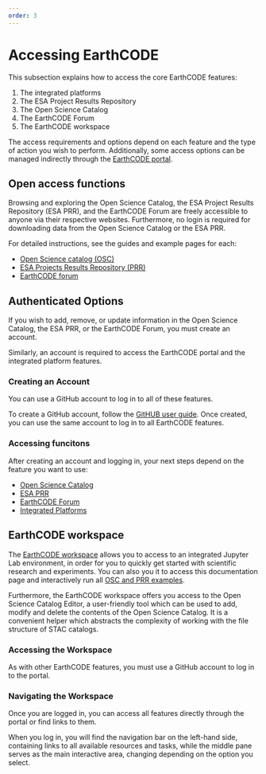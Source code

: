 ```yaml
---
order: 3
---
```

# Accessing EarthCODE

This subsection explains how to access the core EarthCODE features:

1. The integrated platforms
2. The ESA Project Results Repository
3. The Open Science Catalog
4. The EarthCODE Forum
5. The EarthCODE workspace

The access requirements and options depend on each feature and the type of action you wish to perform. Additionally, some access options can be managed indirectly through the [EarthCODE portal](https://earthcode.esa.int).


## Open access functions

Browsing and exploring the Open Science Catalog, the ESA Project Results Repository (ESA PRR), and the EarthCODE Forum are freely accessible to anyone via their respective websites. Furthermore, no login is required for downloading data from the Open Science Catalog or the ESA PRR.

For detailed instructions, see the guides and example pages for each:
- [Open Science catalog (OSC)](../Technical%20Documentation/Open%20Science%20Catalog/Discovering%20Resources.md)
- [ESA Projects Results Repository (PRR)](../Technical%20Documentation/ESA%20Project%20Results%20Repository/)
- [EarthCODE forum](../Community%20and%20Collaboration/Getting%20Started%20With%20The%20EarthCODE%20Discourse/)

## Authenticated Options

If you wish to add, remove, or update information in the Open Science Catalog, the ESA PRR, or the EarthCODE Forum, you must create an account.

Similarly, an account is required to access the EarthCODE portal and the integrated platform features.

### Creating an Account
You can use a GitHub account to log in to all of these features.

To create a GitHub account, follow the [GitHUB user guide](https://docs.github.com/en/get-started/start-your-journey/creating-an-account-on-github). Once created, you can use the same account to log in to all EarthCODE features.

### Accessing funcitons

After creating an account and logging in, your next steps depend on the feature you want to use:

- [Open Science Catalog](../Technical%20Documentation/Open%20Science%20Catalog/Contributing%20to%20the%20Open%20Science%20Catalog.md)
- [ESA PRR](../Technical%20Documentation/ESA%20Project%20Results%20Repository/Uploading%20To%20PRR.md)
- [EarthCODE Forum](../Community%20and%20Collaboration/Getting%20Started%20With%20The%20EarthCODE%20Discourse/)
- [Integrated Platforms](../Technical%20Documentation/Platforms/)

## EarthCODE workspace
The [EarthCODE workspace](https://workspace.earthcode.eox.at) allows you to access to an integrated Jupyter Lab environment, in order for you to quickly get started with scientific research and experiments. You can also you it to access this documentation page and interactively run all [OSC and PRR examples](https://esa-earthcode.github.io/examples/).

Furthermore, the EarthCODE workspace offers you access to the Open Science Catalog Editor, a user-friendly tool which can be used to add, modify and delete the contents of the Open Science Catalog. It is a convenient helper which abstracts the complexity of working with the file structure of STAC catalogs.

### Accessing the Workspace
As with other EarthCODE features, you must use a GitHub account to log in to the portal.

### Navigating the Workspace

Once you are logged in, you can access all features directly through the portal or find links to them.

When you log in, you will find the navigation bar on the left-hand side, containing links to all available resources and tasks, while the middle pane serves as the main interactive area, changing depending on the option you select.